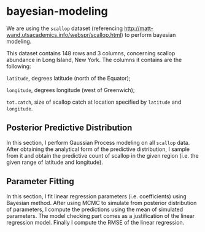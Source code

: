 # bayesian-modeling

We are using the `scallop` dataset (referencing http://matt-wand.utsacademics.info/webspr/scallop.html) to perform bayesian modeling. 

This dataset contains 148 rows and 3 columns, concerning scallop abundance in Long Island, New York. The columns it contains are the following:

`latitude`, degrees latitude (north of the Equator);

`longitude`, degrees longitude (west of Greenwich);

`tot.catch`, size of scallop catch at location specified by `latitude` and `longitude`.

## Posterior Predictive Distribution

In this section, I perform Gaussian Process modeling on all `scallop` data. After obtaining the analytical form of the predictive distribution, 
I sample from it and obtain the predictive count of scallop in the given region (i.e. the given range of latitude and longitude).

## Parameter Fitting

In this section, I fit linear regression parameters (i.e. coefficients) using Bayesian method. After using MCMC to simulate from posterior distribution of 
parameters, I compute the predictions using the mean of simulated parameters. The model checking part comes as a justification of the linear regression model.
Finally I compute the RMSE of the linear regression.
